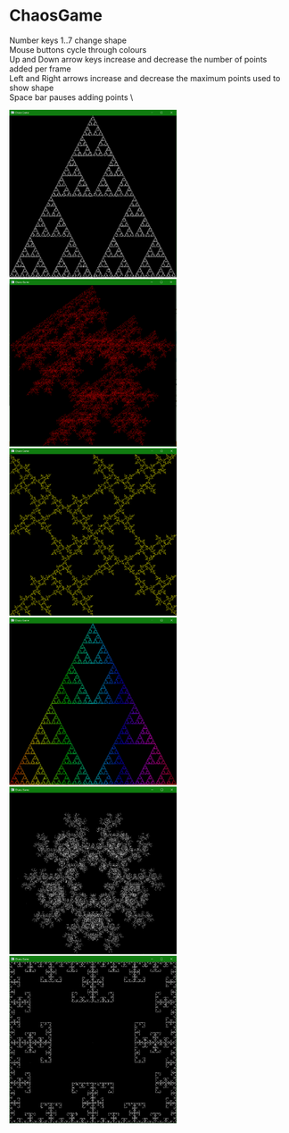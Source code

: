 # ChaosGame
Number keys 1..7 change shape \
Mouse buttons cycle through colours \
Up and Down arrow keys increase and decrease the number of points added per frame \
Left and Right arrows increase and decrease the maximum points used to show shape \
Space bar pauses adding points \

<img src="https://github.com/MattR2718/ChaosGame/blob/main/images/SierpinskiWhite.PNG" width="300" height="300">
<img src="https://github.com/MattR2718/ChaosGame/blob/main/images/PizzaRed.PNG" width="300" height="300">
<img src="https://github.com/MattR2718/ChaosGame/blob/main/images/BarbYellow.PNG" width="300" height="300">
<img src="https://github.com/MattR2718/ChaosGame/blob/main/images/SierpinskiRainbow.PNG" width="300" height="300">
<img src="https://github.com/MattR2718/ChaosGame/blob/main/images/SnowflakeWhite.PNG" width="300" height="300">
<img src="https://github.com/MattR2718/ChaosGame/blob/main/images/SquareWhite.PNG" width="300" height="300">
